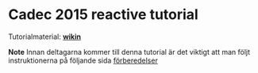Cadec 2015 reactive tutorial
============================
Tutorialmaterial: **[wikin](https://github.com/callistaenterprise/cadec-2014-reactive-tutorial/wiki/Home)**

**Note** Innan deltagarna kommer till denna tutorial är det viktigt att man följt instruktionerna på följande sida
[förberedelser](https://github.com/callistaenterprise/cadec-2014-reactive-tutorial/wiki/startup)
